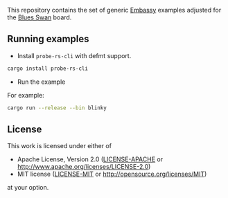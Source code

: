 This repository contains the set of generic [Embassy](https://embassy.dev)
examples adjusted for the [Blues Swan](https://blues.io/products/swan) board.

## Running examples

- Install `probe-rs-cli` with defmt support.

```bash
cargo install probe-rs-cli
```

- Run the example

For example:

```bash
cargo run --release --bin blinky
```

## License

This work is licensed under either of

- Apache License, Version 2.0 ([LICENSE-APACHE](LICENSE-APACHE) or
  <http://www.apache.org/licenses/LICENSE-2.0>)
- MIT license ([LICENSE-MIT](LICENSE-MIT) or <http://opensource.org/licenses/MIT>)

at your option.

